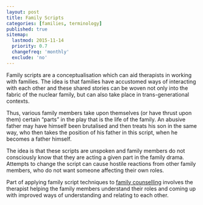 ```yaml
---
layout: post
title: Family Scripts
categories: [families, terminology]
published: true
sitemap:
  lastmod: 2015-11-14
  priority: 0.7
  changefreq: 'monthly'
  exclude: 'no'
---
```


Family scripts are a conceptualisation which can aid therapists in working with families. The idea is that families have accustomed ways of interacting with each other and these shared stories can be woven not only into the fabric of the nuclear family, but can also take place in trans-generational contexts.

Thus, various family members take upon themselves (or have thrust upon them) certain “parts” in the play that is the life of the family. An abusive father may have himself been brutalised and then treats his son in the same way, who then takes the position of his father in this script, when he becomes a father himself.

The idea is that these scripts are unspoken and family members do not consciously know that they are acting a given part in the family drama. Attempts to change the script can cause hostile reactions from other family members, who do not want someone affecting their own roles.

Part of applying family script techniques to <a href="/family-counselling/" title="family counselling">family counselling</a> involves the therapist helping the family members understand their roles and coming up with improved ways of understanding and relating to each other.
